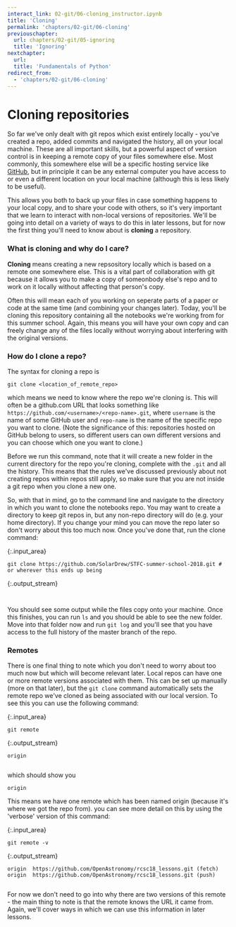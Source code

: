 ```yaml
---
interact_link: 02-git/06-cloning_instructor.ipynb
title: 'Cloning'
permalink: 'chapters/02-git/06-cloning'
previouschapter:
  url: chapters/02-git/05-ignoring
  title: 'Ignoring'
nextchapter:
  url: 
  title: 'Fundamentals of Python'
redirect_from:
  - 'chapters/02-git/06-cloning'
---
```


# Cloning repositories

So far we've only dealt with git repos which exist entirely locally - you've created a repo, added commits and navigated the history, all on your local machine. These are all important skills, but a powerful aspect of version control is in keeping a remote copy of your files somewhere else. Most commonly, this somewhere else will be a specific hosting service like [GitHub](https://github.com/), but in principle it can be any external computer you have access to or even a different location on your local machine (although this is less likely to be useful).

This allows you both to back up your files in case something happens to your local copy, and to share your code with others, so it's very important that we learn to interact with non-local versions of repositories. We'll be going into detail on a variety of ways to do this in later lessons, but for now the first thing you'll need to know about is **cloning** a repository.

### What is cloning and why do I care?

**Cloning** means creating a new repsository locally which is based on a remote one somewhere else. This is a vital part of collaboration with git because it allows you to make a copy of someonbody else's repo and to work on it locally without affecting that person's copy.

Often this will mean each of you working on seperate parts of a paper or code at the same time (and combining your changes later). Today, you'll be cloning this repository containing all the notebooks we're working from for this summer school. Again, this means you will have your own copy and can freely change any of the files locally without worrying about interfering with the original versions.

### How do I clone a repo?

The syntax for cloning a repo is

```
git clone <location_of_remote_repo>
```

which means we need to know where the repo we're cloning is. This will often be a github.com URL that looks something like `https://github.com/<username>/<repo-name>.git`, where `username` is the name of some GitHub user and `repo-name` is the name of the specific repo you want to clone. (Note the significance of this: repositories hosted on GitHub belong to users, so different users can own different versions and you can choose which one you want to clone.)

Before we run this command, note that it will create a new folder in the current directory for the repo you're cloning, complete with the `.git` and all the history. This means that the rules we've discussed previously about not creating repos within repos still apply, so make sure that you are not inside a git repo when you clone a new one.

So, with that in mind, go to the command line and navigate to the directory in which you want to clone the notebooks repo. You may want to create a directory to keep git repos in, but any non-repo directory will do (e.g. your home directory). If you change your mind you can move the repo later so don't worry about this too much now. Once you've done that, run the clone command:


{:.input_area}
```xonsh
git clone https://github.com/SolarDrew/STFC-summer-school-2018.git # or wherever this ends up being
```

{:.output_stream}
```


```

You should see some output while the files copy onto your machine. Once this finishes, you can run `ls` and you should be able to see the new folder. Move into that folder now and run `git log` and you'll see that you have access to the full history of the master branch of the repo.

### Remotes

There is one final thing to note which you don't need to worry about too much now but which will become relevant later. Local repos can have one or more remote versions associated with them. This can be set up manually (more on that later), but the `git clone` command automatically sets the remote repo we've cloned as being associated with our local version. To see this you can use the following command:


{:.input_area}
```xonsh
git remote
```

{:.output_stream}
```
origin


```

which should show you

```
origin
```

This means we have one remote which has been named origin (because it's where we got the repo from). you can see more detail on this by using the 'verbose' version of this command:


{:.input_area}
```xonsh
git remote -v
```

{:.output_stream}
```
origin	https://github.com/OpenAstronomy/rcsc18_lessons.git (fetch)
origin	https://github.com/OpenAstronomy/rcsc18_lessons.git (push)


```

For now we don't need to go into why there are two versions of this remote - the main thing to note is that the remote knows the URL it came from. Again, we'll cover ways in which we can use this information in later lessons.
